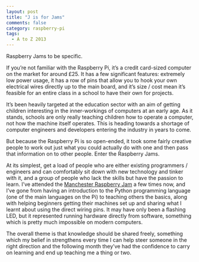 ```yaml
---
layout: post
title: "J is for Jams"
comments: false
category: raspberry-pi
tags:
  - A to Z 2013
---
```


Raspberry Jams to be specific.

If you’re not familiar with the Raspberry Pi, it’s a credit card-sized computer on the market for around £25. It has a few significant features: extremely low power usage, it has a row of pins that allow you to hook your own electrical wires directly up to the main board, and it’s size / cost mean it’s feasible for an entire class in a school to have their own for projects.

It’s been heavily targeted at the education sector with an aim of getting children interesting in the inner-workings of computers at an early age. As it stands, schools are only really teaching children how to operate a computer, not how the machine itself operates. This is heading towards a shortage of computer engineers and developers entering the industry in years to come.

But because the Raspberry Pi is so open-ended, it took some fairly creative people to work out just what you could actually do with one and then pass that information on to other people. Enter the Raspberry Jams.

At its simplest, get a load of people who are either existing programmers / engineers and can comfortably sit down with new technology and tinker with it, and a group of people who lack the skills but have the passion to learn. I’ve attended the [Manchester Raspberry Jam](http://mcrraspjam.org.uk/) a few times now, and I’ve gone from having an introduction to the Python programming language (one of the main languages on the Pi) to teaching others the basics, along with helping beginners getting their machines set up and sharing what I learnt about using the direct wiring pins. It may have only been a flashing LED, but it represented running hardware directly from software, something which is pretty much impossible on modern computers.

The overall theme is that knowledge should be shared freely, something which my belief in strengthens every time I can help steer someone in the right direction and the following month they’ve had the confidence to carry on learning and end up teaching me a thing or two.
